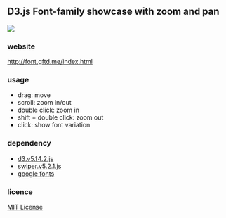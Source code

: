 ## D3.js Font-family showcase with zoom and pan

<img src="http://font.gftd.me/screenshot.png">

### website
http://font.gftd.me/index.html

### usage
- drag: move
- scroll: zoom in/out
- double click: zoom in
- shift + double click: zoom out
- click: show font variation

### dependency
- [d3.v5.14.2.js](https://d3js.org/)
- [swiper.v5.2.1.js](https://swiperjs.com/)
- [google fonts](https://developers.google.com/fonts/)

### licence
[MIT License](https://spdx.org/licenses/MIT/)
